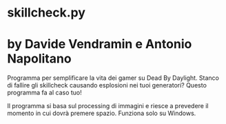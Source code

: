 # skillcheck.py
# by Davide Vendramin e Antonio Napolitano

Programma per semplificare la vita dei gamer su Dead By Daylight.
Stanco di fallire gli skillcheck causando esplosioni nei tuoi generatori?
Questo programma fa al caso tuo!

Il programma si basa sul processing di immagini e riesce a prevedere il momento in cui dovrà premere spazio.
Funziona solo su Windows.
